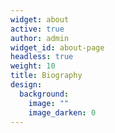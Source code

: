 ```yaml
---
widget: about
active: true
author: admin
widget_id: about-page
headless: true
weight: 10
title: Biography
design:
  background:
    image: ""
    image_darken: 0
---
```

